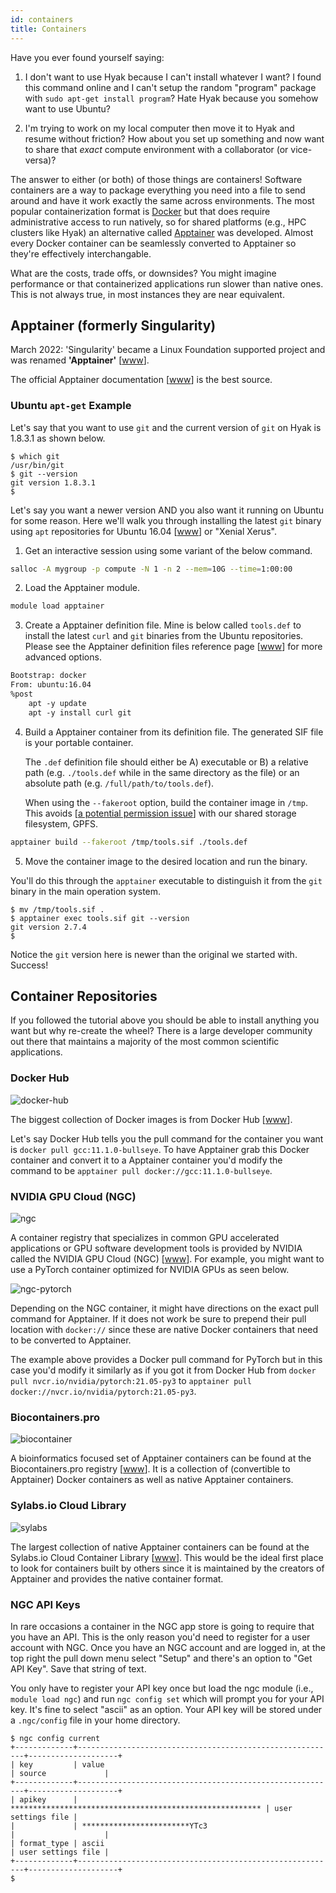 ```yaml
---
id: containers
title: Containers
---
```


[sylabs]: /img/docs/sylabs-cloud.png 'Sylabs Cloud'

[docker-hub]: /img/docs/docker-hub.png 'Docker Hub'

[ngc]: /img/docs/ngc-catalog.png 'NGC'

[biocontainer]: /img/docs/biocontainer.png 'biocontainer'

[ngc-pytorch]: /img/docs/ngc-pytorch.png 'NGC Pytorch'

Have you ever found yourself saying:

1. I don't want to use Hyak because I can't install whatever I want? I found this command online and I can't setup the random "program" package with `sudo apt-get install program`? Hate Hyak because you somehow want to use Ubuntu?

2. I'm trying to work on my local computer then move it to Hyak and resume without friction? How about you set up something and now want to share that *exact* compute environment with a collaborator (or vice-versa)?

The answer to either (or both) of those things are containers! Software containers are a way to package everything you need into a file to send around and have it work exactly the same across environments. The most popular containerization format is [Docker](#docker) but that does require administrative access to run natively, so for shared platforms (e.g., HPC clusters like Hyak) an alternative called [Apptainer](#apptainer) was developed. Almost every Docker container can be seamlessly converted to Apptainer so they're effectively interchangable.

What are the costs, trade offs, or downsides? You might imagine performance or that containerized applications run slower than native ones. This is not always true, in most instances they are near equivalent.

## Apptainer (formerly Singularity)

March 2022: 'Singularity' became a Linux Foundation supported project and was renamed **'Apptainer'** [[www](https://www.linuxfoundation.org/press-release/new-linux-foundation-project-accelerates-collaboration-on-container-systems-between-enterprise-and-high-performance-computing-environments/)].

The official Apptainer documentation [[www](https://apptainer.org/docs/user/main/)] is the best source.


### Ubuntu `apt-get` Example

Let's say that you want to use `git` and the current version of `git` on Hyak is 1.8.3.1 as shown below.

```shell-session terminal=true
$ which git
/usr/bin/git
$ git --version
git version 1.8.3.1
$
```

Let's say you want a newer version AND you also want it running on Ubuntu for some reason. Here we'll walk you through installing the latest `git` binary using `apt` repositories for Ubuntu 16.04 [[www](https://releases.ubuntu.com/16.04/)] or "Xenial Xerus".

1. Get an interactive session using some variant of the below command.

```bash
salloc -A mygroup -p compute -N 1 -n 2 --mem=10G --time=1:00:00
```

2. Load the Apptainer module.

```bash
module load apptainer
```

3. Create a Apptainer definition file. Mine is below called `tools.def` to install the latest `curl` and `git` binaries from the Ubuntu repositories. Please see the Apptainer definition files reference page [[www](https://sylabs.io/guides/latest/user-guide/definition_files.html)] for more advanced options.

```dockerfile
Bootstrap: docker
From: ubuntu:16.04
%post
    apt -y update
    apt -y install curl git

```

4. Build a Apptainer container from its definition file. The generated SIF file is your portable container.

    The `.def` definition file should either be A) executable or B) a relative path (e.g. `./tools.def` while in the same directory as the file) or an absolute path (e.g. `/full/path/to/tools.def`).

    When using the `--fakeroot` option, build the container image in `/tmp`. This avoids [[a potential permission issue](https://sylabs.io/guides/3.6/admin-guide/installation.html#fakeroot-sub-uid-gid-mapping)] with our shared storage filesystem, GPFS.

```bash
apptainer build --fakeroot /tmp/tools.sif ./tools.def
```

5. Move the container image to the desired location and run the binary.

You'll do this through the `apptainer` executable to distinguish it from the `git` binary in the main operation system.

```shell-session terminal=true
$ mv /tmp/tools.sif .
$ apptainer exec tools.sif git --version
git version 2.7.4
$
```

Notice the `git` version here is newer than the original we started with. Success!

## Container Repositories

If you followed the tutorial above you should be able to install anything you want but why re-create the wheel? There is a large developer community out there that maintains a majority of the most common scientific applications.

### Docker Hub

![docker-hub]

The biggest collection of Docker images is from Docker Hub [[www](https://hub.docker.com)].

Let's say Docker Hub tells you the pull command for the container you want is `docker pull gcc:11.1.0-bullseye`. To have Apptainer grab this Docker container and convert it to a Apptainer container you'd modify the command to be `apptainer pull docker://gcc:11.1.0-bullseye`.

### NVIDIA GPU Cloud (NGC)

![ngc]

A container registry that specializes in common GPU accelerated applications or GPU software development tools is provided by NVIDIA called the NVIDIA GPU Cloud (NGC) [[www](https://ngc.nvidia.com/catalog/containers)]. For example, you might want to use a PyTorch container optimized for NVIDIA GPUs as seen below.

![ngc-pytorch]

Depending on the NGC container, it might have directions on the exact pull command for Apptainer. If it does not work be sure to prepend their pull location with `docker://` since these are native Docker containers that need to be converted to Apptainer.

The example above provides a Docker pull command for PyTorch but in this case you'd modify it similarly as if you got it from Docker Hub from `docker pull nvcr.io/nvidia/pytorch:21.05-py3` to `apptainer pull docker://nvcr.io/nvidia/pytorch:21.05-py3`.

### Biocontainers.pro

![biocontainer]

A bioinformatics focused set of Apptainer containers can be found at the Biocontainers.pro registry [[www](https://biocontainers.pro/registry)]. It is a collection of (convertible to Apptainer) Docker containers as well as native Apptainer containers.

### Sylabs.io Cloud Library

![sylabs]

The largest collection of native Apptainer containers can be found at the Sylabs.io Cloud Container Library [[www](https://cloud.sylabs.io/library)]. This would be the ideal first place to look for containers built by others since it is maintained by the creators of Apptainer and provides the native container format.


### NGC API Keys

In rare occasions a container in the NGC app store is going to require that you have an API. This is the only reason you'd need to register for a user account with NGC. Once you have an NGC account and are logged in, at the top right the pull down menu select "Setup" and there's an option to "Get API Key". Save that string of text.

You only have to register your API key once but load the ngc module (i.e., `module load ngc`) and run `ngc config set` which will prompt you for your API key. It's fine to select "ascii" as an option. Your API key will be stored under a `.ngc/config` file in your home directory.

```shell-session terminal=true
$ ngc config current
+-------------+----------------------------------------------------------+--------------------+
| key         | value                                                    | source             |
+-------------+----------------------------------------------------------+--------------------+
| apikey      | ******************************************************** | user settings file |
|             | ************************YTc3                             |                    |
| format_type | ascii                                                    | user settings file |
+-------------+----------------------------------------------------------+--------------------+
$
```
